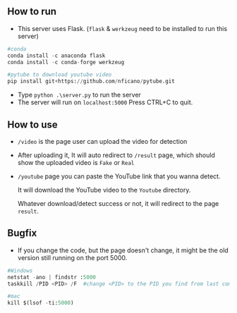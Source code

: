 ## How to run

* This server uses Flask. (`flask` & `werkzeug` need to be installed to run this server)

```python
#conda
conda install -c anaconda flask
conda install -c conda-forge werkzeug

#pytube to download youtube video
pip install git+https://github.com/nficano/pytube.git
```

* Type `python .\server.py` to run the server
* The server will run on `localhost:5000`  Press CTRL+C to quit.



## How to use

* `/video` is the page user can upload the video for detection
* After uploading it, It will auto redirect to `/result` page, which should show the uploaded video is `Fake` or `Real`

* `/youtube` page you can paste the YouTube link that you wanna detect. 

  It will download the YouTube video to the `Youtube` directory.

  Whatever download/detect success or not, it will redirect to the page `result`.

## Bugfix

* If you change the code, but the page doesn't change, it might be the old version still running on the port 5000.

```python
#Windows
netstat -ano | findstr :5000
taskkill /PID <PID> /F  #change <PID> to the PID you find from last command

#mac
kill $(lsof -ti:5000)
```

